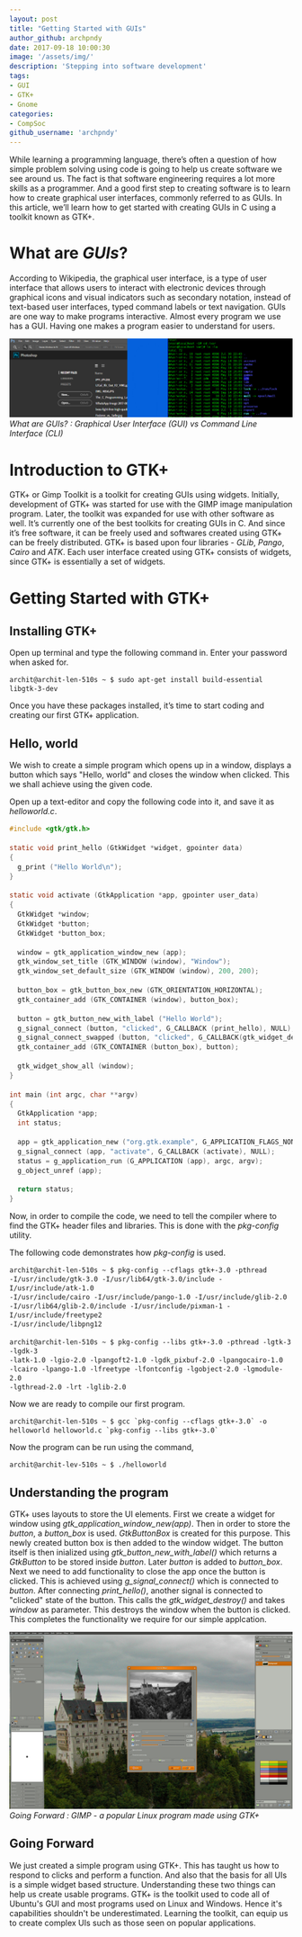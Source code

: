 ```yaml
---
layout: post
title: "Getting Started with GUIs"
author_github: archpndy
date: 2017-09-18 10:00:30
image: '/assets/img/'
description: 'Stepping into software development'
tags:
- GUI
- GTK+
- Gnome
categories:
- CompSoc
github_username: 'archpndy'
---
```


While learning a programming language, there’s often a question of how simple problem solving using code is going to help us create software we see around us. The fact is that software engineering requires a lot more skills as a programmer. And a good first step to creating software is to learn how to create graphical user interfaces, commonly referred to as GUIs. In this article, we’ll learn how to get started with creating GUIs in C using a toolkit known as GTK+.

# What are *GUIs*?
According to Wikipedia, the graphical user interface, is a type of user interface that allows users to interact with electronic devices through graphical icons and visual indicators such as secondary notation, instead of text-based user interfaces, typed command labels or text navigation. GUIs are one way to make programs interactive. Almost every program we use has a GUI. Having one makes a program easier to understand for users.

![Graphical User Interface (GUI) vs Command Line Interface (CLI)](/blog/assets/img/getting-started-with-gui/guivscli.jpg)
*What are GUIs? : Graphical User Interface (GUI) vs Command Line Interface (CLI)*

# Introduction to GTK+
GTK+ or Gimp Toolkit is a toolkit for creating GUIs using widgets. Initially, development of GTK+ was started for use with the GIMP image manipulation program. Later, the toolkit was expanded for use with other software as well. It’s currently one of the best toolkits for creating GUIs in C. And since it’s free software, it can be freely used and softwares created using GTK+ can be freely distributed. GTK+ is based upon four libraries - *GLib*, *Pango*, *Cairo* and *ATK*. Each user interface created using GTK+ consists of widgets, since GTK+ is essentially a set of widgets.  

# Getting Started with GTK+
## Installing GTK+
Open up terminal and type the following command in. Enter your password when asked for.

```shell
archit@archit-len-510s ~ $ sudo apt-get install build-essential libgtk-3-dev
```


Once you have these packages installed, it’s time to start coding and creating our first GTK+ application.

## Hello, world
We wish to create a simple program which opens up in a window, displays a button which says "Hello, world" and closes the window when clicked.
This we shall achieve using the given code.

Open up a text-editor and copy the following code into it, and save it as *helloworld.c*.

```C
#include <gtk/gtk.h>

static void print_hello (GtkWidget *widget, gpointer data)
{
  g_print ("Hello World\n");
}

static void activate (GtkApplication *app, gpointer user_data)
{
  GtkWidget *window;
  GtkWidget *button;
  GtkWidget *button_box;

  window = gtk_application_window_new (app);
  gtk_window_set_title (GTK_WINDOW (window), "Window");
  gtk_window_set_default_size (GTK_WINDOW (window), 200, 200);

  button_box = gtk_button_box_new (GTK_ORIENTATION_HORIZONTAL);
  gtk_container_add (GTK_CONTAINER (window), button_box);

  button = gtk_button_new_with_label ("Hello World");
  g_signal_connect (button, "clicked", G_CALLBACK (print_hello), NULL);
  g_signal_connect_swapped (button, "clicked", G_CALLBACK(gtk_widget_destroy), window);
  gtk_container_add (GTK_CONTAINER (button_box), button);

  gtk_widget_show_all (window);
}

int main (int argc, char **argv)
{
  GtkApplication *app;
  int status;

  app = gtk_application_new ("org.gtk.example", G_APPLICATION_FLAGS_NONE);
  g_signal_connect (app, "activate", G_CALLBACK (activate), NULL);
  status = g_application_run (G_APPLICATION (app), argc, argv);
  g_object_unref (app);

  return status;
}
```
Now, in order to compile the code, we need to tell the compiler where to find the GTK+ header files and libraries. This is done with the *pkg-config* utility.

The following code demonstrates how *pkg-config* is used.

```shell
archit@archit-len-510s ~ $ pkg-config --cflags gtk+-3.0 -pthread
-I/usr/include/gtk-3.0 -I/usr/lib64/gtk-3.0/include -I/usr/include/atk-1.0
-I/usr/include/cairo -I/usr/include/pango-1.0 -I/usr/include/glib-2.0
-I/usr/lib64/glib-2.0/include -I/usr/include/pixman-1 -I/usr/include/freetype2
-I/usr/include/libpng12

archit@archit-len-510s ~ $ pkg-config --libs gtk+-3.0 -pthread -lgtk-3 -lgdk-3
-latk-1.0 -lgio-2.0 -lpangoft2-1.0 -lgdk_pixbuf-2.0 -lpangocairo-1.0
-lcairo -lpango-1.0 -lfreetype -lfontconfig -lgobject-2.0 -lgmodule-2.0
-lgthread-2.0 -lrt -lglib-2.0     
```
Now we are ready to compile our first program.
```shell
archit@archit-len-510s ~ $ gcc `pkg-config --cflags gtk+-3.0` -o
helloworld helloworld.c `pkg-config --libs gtk+-3.0`
```

Now the program can be run using the command,
```shell
archit@archit-lev-510s ~ $ ./helloworld
```


## Understanding the program
GTK+ uses layouts to store the UI elements. First we create a widget for window using *gtk_application_window_new(app)*. Then in order to store the *button*, a *button_box* is used. *GtkButtonBox* is created for this purpose. This newly created button box is then added to the window widget. The button itself is then inialized using *gtk_button_new_with_label()* which returns a *GtkButton* to be stored inside *button*. Later *button* is added to *button_box*. Next we need to add functionality to close the app once the button is clicked. This is achieved using *g_signal_connect()* which is connected to *button*. After connecting *print_hello()*, another signal is connected to "clicked" state of the button. This calls the *gtk_widget_destroy()* and takes *window* as parameter. This destroys the window when the button is clicked. This completes the functionality we require for our simple applcation.

![GIMP](/blog/assets/img/getting-started-with-gui/gimp.jpg)
*Going Forward : GIMP - a popular Linux program made using GTK+*

## Going Forward
We just created a simple program using GTK+. This has taught us how to respond to clicks and perform a function. And also that the basis for all UIs is a simple widget based structure. Understanding these two things can help us create usable programs. GTK+ is the toolkit used to code all of Ubuntu's GUI and most programs used on Linux and Windows. Hence it's capabilities shouldn't be underestimated. Learning the toolkit, can equip us to create complex UIs such as those seen on popular applications.



